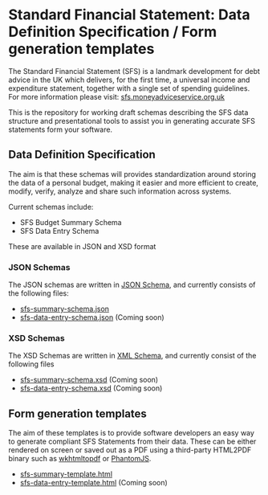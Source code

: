 # Standard Financial Statement: Data Definition Specification / Form generation templates

The Standard Financial Statement (SFS) is a landmark development for debt advice in the UK which delivers, for the first time, a universal income and expenditure statement, together with a single set of spending guidelines. For more information please visit: [sfs.moneyadviceservice.org.uk](https://sfs.moneyadviceservice.org.uk/en/what-is-the-standard-financial-statement)

This is the repository for working draft schemas describing the SFS data structure and presentational tools to assist you in generating accurate SFS statements form your software. 

## Data Definition Specification
The aim is that these schemas will provides standardization around storing the data of a personal budget, making it easier and more efficient to create, modify, verify, analyze and share such information across systems.

Current schemas include:

- SFS Budget Summary Schema
- SFS Data Entry Schema

These are available in JSON and XSD format

### JSON Schemas

The JSON schemas are written in [JSON Schema](http://json-schema.org/), and currently consists of the following files:

- [sfs-summary-schema.json](/json/sfs-summary-schema.json)
- [sfs-data-entry-schema.json](/json/sfs-data-entry-schema.json) (Coming soon)

### XSD Schemas

The XSD Schemas are written in [XML Schema](https://www.w3.org/2001/XMLSchema), and currently consist of the following files

- [sfs-summary-schema.xsd](/xsd/sfs-summary-schema.xsd) (Coming soon)
- [sfs-data-entry-schema.xsd](/xsd/sfs-data-entry-schema.xsd) (Coming soon)

## Form generation templates
The aim of these templates is to provide software developers an easy way to generate compliant SFS Statements from their data. These can be either rendered on screen or saved out as a PDF using a third-party HTML2PDF binary such as [wkhtmltopdf](https://wkhtmltopdf.org/) or [PhantomJS](http://phantomjs.org/).

- [sfs-summary-template.html](/html/sfs-summary-template.html)
- [sfs-data-entry-template.html](/html/sfs-data-entry-template.html) (Coming soon)


